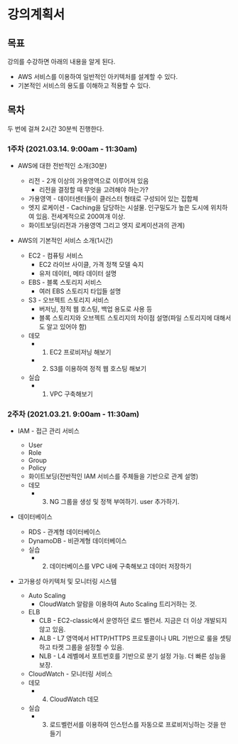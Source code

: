 # 강의계획서

## 목표
강의를 수강하면 아래의 내용을 알게 된다.
* AWS 서비스를 이용하여 일반적인 아키텍처를 설계할 수 있다.
* 기본적인 서비스의 용도를 이해하고 적용할 수 있다.

## 목차
두 번에 걸쳐 2시간 30분씩 진행한다.

### 1주차 (2021.03.14. 9:00am - 11:30am)

* AWS에 대한 전반적인 소개(30분)
    * 리전 - 2개 이상의 가용영역으로 이루어져 있음
        * 리전을 결정할 때 무엇을 고려해야 하는가?
    * 가용영역 - 데이터센터들이 클러스터 형태로 구성되어 있는 집합체
    * 엣지 로케이션 - Caching을 담당하는 시설물. 인구밀도가 높은 도시에 위치하여 있음. 전세계적으로 200여개 이상.
    + 화이트보딩(리전과 가용영역 그리고 엣지 로케이션과의 관계)

* AWS의 기본적인 서비스 소개(1시간)
    * EC2 - 컴퓨팅 서비스
        * EC2 라이브 사이클, 가격 정책 모델 숙지
        * 유저 데이터, 메타 데이터 설명
    * EBS - 블록 스토리지 서비스
        * 여러 EBS 스토리지 타입들 설명
    * S3 - 오브젝트 스토리지 서비스
        * 버저닝, 정적 웹 호스팅, 백업 용도로 사용 등
        * 블록 스토리지와 오브젝트 스토리지의 차이점 설명(파일 스토리지에 대해서도 알고 있어야 함)
    * 데모
        * 1. EC2 프로비저닝 해보기
        * 2. S3를 이용하여 정적 웹 호스팅 해보기
    * 실습
        * 1. VPC 구축해보기

### 2주차 (2021.03.21. 9:00am - 11:30am)

* IAM - 접근 관리 서비스
    * User
    * Role
    * Group
    * Policy
    + 화이트보딩(전반적인 IAM 서비스를 주체들을 기반으로 관계 설명)
    * 데모
        * 3. NG 그룹을 생성 및 정책 부여하기. user 추가하기.  

* 데이터베이스
    * RDS - 관계형 데이터베이스
    * DynamoDB - 비관계형 데이터베이스
    * 실습
        * 2. 데이터베이스를 VPC 내에 구축해보고 데이터 저장하기

* 고가용성 아키텍처 및 모니터링 시스템
    * Auto Scaling
        * CloudWatch 알람을 이용하여 Auto Scaling 트리거하는 것. 
    * ELB
        * CLB - EC2-classic에서 운영하던 로드 벨런서. 지금은 더 이상 개발되지 않고 있음.
        * ALB - L7 영역에서 HTTP/HTTPS 프로토콜이나 URL 기반으로 룰을 셋팅하고 타켓 그룹을 설정할 수 있음.
        * NLB - L4 레벨에서 포트번호를 기반으로 분기 설정 가능. 더 빠른 성능을 보장.
    * CloudWatch - 모니터링 서비스
    * 데모
        * 4. CloudWatch 데모
    * 실습
        * 3. 로드벨런서를 이용하여 인스턴스를 자동으로 프로비저닝하는 것을 만들기
